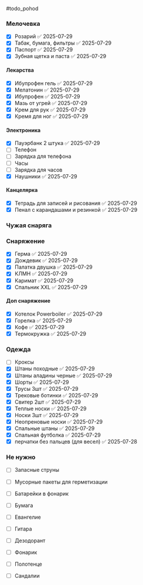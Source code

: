#todo_pohod
### Мелочевка
- [x] Розарий ✅ 2025-07-29
- [x] Табак, бумага, фильтры ✅ 2025-07-29
- [x] Паспорт ✅ 2025-07-29
- [x] Зубная щетка и паста ✅ 2025-07-29
#### Лекарства
- [x] Ибупрофен гель ✅ 2025-07-29
- [x] Мелатонин ✅ 2025-07-29
- [x] Ибупрофен ✅ 2025-07-29
- [x] Мазь от угрей ✅ 2025-07-29
- [x] Крем для рук ✅ 2025-07-29
- [x] Кремя для ног ✅ 2025-07-29
#### Электроника
- [x] Пауэрбанк 2 штука ✅ 2025-07-29
- [ ] Телефон
- [ ] Зарядка для телефона
- [ ] Часы
- [ ] Зарядка для часов
- [x] Наушники ✅ 2025-07-29

#### Канцелярка
- [x] Тетрадь для записей и рисования ✅ 2025-07-29
- [x] Пенал с карандашами и резинкой ✅ 2025-07-29
### Чужая снаряга

### Снаряжение
- [x] Герма ✅ 2025-07-29
- [x] Дождевик ✅ 2025-07-29
- [x] Палатка двушка ✅ 2025-07-29
- [x] КЛМН ✅ 2025-07-29
- [x] Каримат ✅ 2025-07-29
- [x] Спальник XXL ✅ 2025-07-29
#### Доп снаряжение
- [x] Котелок Powerboiler ✅ 2025-07-29
- [x] Горелка ✅ 2025-07-29
- [x] Кофе ✅ 2025-07-29
- [x] Термокружка ✅ 2025-07-29
### Одежда
- [ ] Кроксы
- [x] Штаны походные ✅ 2025-07-29
- [x] Штаны аладины черные ✅ 2025-07-29
- [x] Шорты ✅ 2025-07-29
- [x] Трусы 3шт ✅ 2025-07-29
- [x] Трековые ботинки ✅ 2025-07-29
- [x] Свитер 2шт ✅ 2025-07-29
- [x] Теплые носки ✅ 2025-07-29
- [x] Носки 3шт ✅ 2025-07-29
- [x] Неопреновые носки ✅ 2025-07-29
- [x] Спальные штаны ✅ 2025-07-29
- [x] Спальная футболка ✅ 2025-07-29
- [x] перчатки без пальцев (для весел) ✅ 2025-07-28

### Не нужно
- [ ] Запасные струны
- [ ] Мусорные пакеты для герметизации
- [ ] Батарейки в фонарик
- [ ] Бумага
- [ ] Евангелие
- [ ] Гитара
- [ ] Дезодорант
- [ ] Фонарик
- [ ] Полотенце
- [ ] Сандалии


